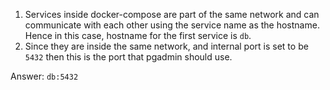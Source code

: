 1. Services inside docker-compose are part of the same network and can communicate with each other using the service name as the hostname. 
   Hence in this case, hostname for the first service is `db`.
2. Since they are inside the same network, and internal port is set to be `5432`
   then this is the port that pgadmin should use.

Answer: `db:5432`
